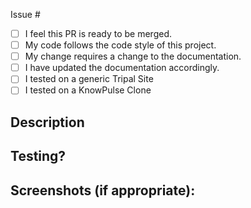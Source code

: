 <!--- Provide a general summary of your changes in the Title above -->
<!--- No need to include the issue number in the title :-) -->
          
<!--- If it fixes an open issue, please add the issue link below. -->
Issue #

<!--- Go over all the following points, and put an `x` in all the boxes that apply. -->
<!--- If you're unsure about any of these, don't hesitate to ask. We're here to help! -->
- [ ] I feel this PR is ready to be merged.
- [ ] My code follows the code style of this project.
- [ ] My change requires a change to the documentation.
- [ ] I have updated the documentation accordingly.
- [ ] I tested on a generic Tripal Site
- [ ] I tested on a KnowPulse Clone

## Description
<!--- Describe your changes in detail -->
<!--- Why is this change required? What problem does it solve? -->

## Testing?
<!--- Please describe in detail how you tested your changes. -->
<!--- Include details of your testing environment, tests ran to see how
      your change affects other areas of the code, etc. -->
<!--- Reviewers will use this section to test the submission! -->

## Screenshots (if appropriate):
